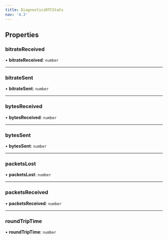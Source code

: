 ```yaml
---
title: DiagnosticsRTCStats
nav: '4.3'
---
```


## Properties

### bitrateReceived

• **bitrateReceived**: `number`

---

### bitrateSent

• **bitrateSent**: `number`

---

### bytesReceived

• **bytesReceived**: `number`

---

### bytesSent

• **bytesSent**: `number`

---

### packetsLost

• **packetsLost**: `number`

---

### packetsReceived

• **packetsReceived**: `number`

---

### roundTripTime

• **roundTripTime**: `number`
